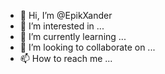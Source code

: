 - 👋 Hi, I’m @EpikXander
- 👀 I’m interested in ...
- 🌱 I’m currently learning ...
- 💞️ I’m looking to collaborate on ...
- 📫 How to reach me ...

<!---
EpikXander/EpikXander is a ✨ special ✨ repository because its `README.md` (this file) appears on your GitHub profile.
You can click the Preview link to take a look at your changes.
--->
